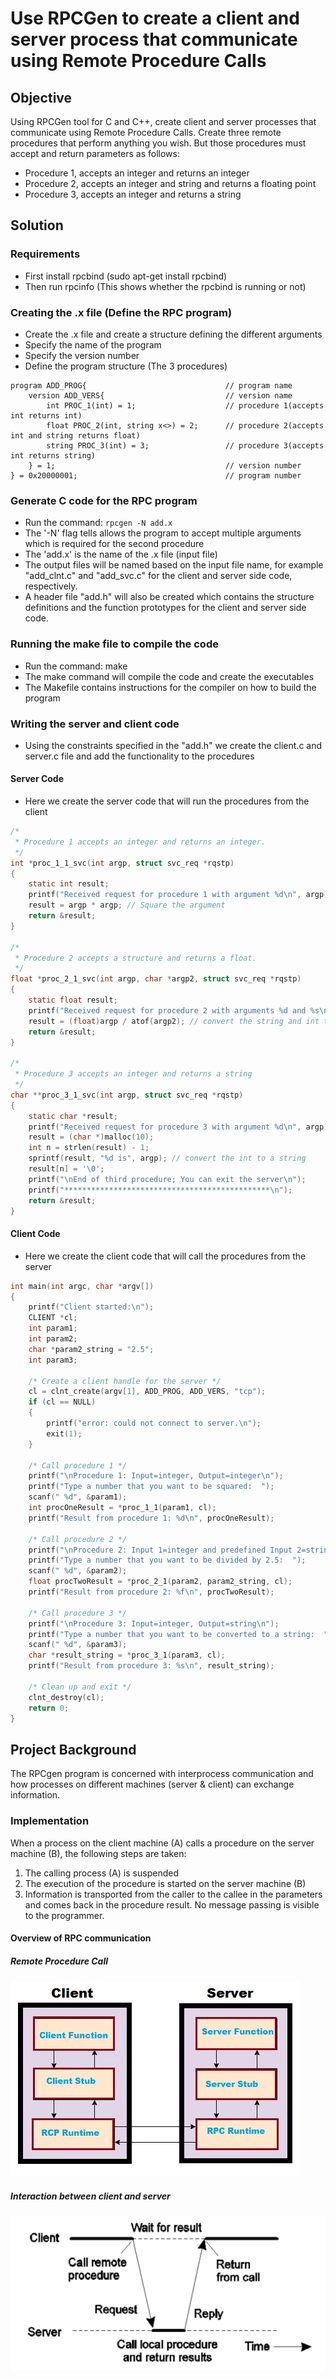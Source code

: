# Use RPCGen to create a client and server process that communicate using Remote Procedure Calls

## Objective

Using RPCGen tool for C and C++, create client and server processes that communicate using Remote Procedure Calls. Create three remote procedures that perform anything you wish. But those procedures must accept and return parameters as follows:

- Procedure 1, accepts an integer and returns an integer 
- Procedure 2, accepts an integer and string and returns a floating point
- Procedure 3, accepts an integer and returns a string

## Solution

### Requirements

- First install rpcbind (sudo apt-get install rpcbind)
- Then run rpcinfo (This shows whether the rpcbind is running or not)

### Creating the .x file (Define the RPC program)

- Create the .x file and create a structure defining the different arguments
- Specify the name of the program
- Specify the version number
- Define the program structure (The 3 procedures)

```x
program ADD_PROG{                               // program name
    version ADD_VERS{                           // version name
        int PROC_1(int) = 1;                    // procedure 1(accepts int returns int)                 
        float PROC_2(int, string x<>) = 2;      // procedure 2(accepts int and string returns float)
        string PROC_3(int) = 3;                 // procedure 3(accepts int returns string)
    } = 1;                                      // version number
} = 0x20000001;                                 // program number
```

### Generate C code for the RPC program

- Run the command: `rpcgen -N add.x`
- The '-N' flag tells allows the program to accept multiple arguments which is required for the second procedure
- The 'add.x' is the name of the .x file (input file)
- The output files will be named based on the input file name, for example "add_clnt.c" and "add_svc.c" for the client and server side code, respectively.
- A header file "add.h" will also be created which contains the structure definitions and the function prototypes for the client and server side code.

### Running the make file to compile the code

- Run the command: make
- The make command will compile the code and create the executables
- The Makefile contains instructions for the compiler on how to build the program

### Writing the server and client code

- Using the constraints specified in the "add.h" we create the client.c and server.c file and add the functionality to the procedures
  
#### Server Code

- Here we create the server code that will run the procedures from the client

```c
/*
 * Procedure 1 accepts an integer and returns an integer.
 */
int *proc_1_1_svc(int argp, struct svc_req *rqstp)
{
    static int result;
    printf("Received request for procedure 1 with argument %d\n", argp);
    result = argp * argp; // Square the argument
    return &result;
}

/*
 * Procedure 2 accepts a structure and returns a float.
 */
float *proc_2_1_svc(int argp, char *argp2, struct svc_req *rqstp)
{
    static float result;
    printf("Received request for procedure 2 with arguments %d and %s\n", argp, argp2);
    result = (float)argp / atof(argp2); // convert the string and int to a float and divide them
    return &result;
}

/*
 * Procedure 3 accepts an integer and returns a string
 */
char **proc_3_1_svc(int argp, struct svc_req *rqstp)
{
    static char *result;
    printf("Received request for procedure 3 with argument %d\n", argp);
    result = (char *)malloc(10);
    int n = strlen(result) - 1;
    sprintf(result, "%d is", argp); // convert the int to a string
    result[n] = '\0';
    printf("\nEnd of third procedure; You can exit the server\n");
    printf("**********************************************\n");
    return &result;
}
```

#### Client Code

- Here we create the client code that will call the procedures from the server

```c
int main(int argc, char *argv[])
{
    printf("Client started:\n");
    CLIENT *cl;
    int param1;
    int param2;
    char *param2_string = "2.5";
    int param3;

    /* Create a client handle for the server */
    cl = clnt_create(argv[1], ADD_PROG, ADD_VERS, "tcp");
    if (cl == NULL)
    {
        printf("error: could not connect to server.\n");
        exit(1);
    }

    /* Call procedure 1 */
    printf("\nProcedure 1: Input=integer, Output=integer\n");
    printf("Type a number that you want to be squared:  ");
    scanf(" %d", &param1);
    int procOneResult = *proc_1_1(param1, cl);
    printf("Result from procedure 1: %d\n", procOneResult);

    /* Call procedure 2 */
    printf("\nProcedure 2: Input 1=integer and predefined Input 2=string, Output=float\n");
    printf("Type a number that you want to be divided by 2.5:  ");
    scanf(" %d", &param2);
    float procTwoResult = *proc_2_1(param2, param2_string, cl);
    printf("Result from procedure 2: %f\n", procTwoResult);

    /* Call procedure 3 */
    printf("\nProcedure 3: Input=integer, Output=string\n");
    printf("Type a number that you want to be converted to a string:  ");
    scanf(" %d", &param3);
    char *result_string = *proc_3_1(param3, cl);
    printf("Result from procedure 3: %s\n", result_string);

    /* Clean up and exit */
    clnt_destroy(cl);
    return 0;
}
```

## Project Background

The RPCgen program is concerned with interprocess communication and how processes on different machines (server & client) can exchange information.

### Implementation

When a process on the client machine (A) calls a procedure on the server machine (B), the following steps are taken:

1) The calling process (A) is suspended
2) The execution of the procedure is started on the server machine (B)
3) Information is transported from the caller to the callee in the parameters and comes back in the procedure result. No message passing is visible to the programmer.

#### Overview of RPC communication

##### Remote Procedure Call

![img1](img.jpeg)

##### Interaction between client and server

![img2](img2.png)
